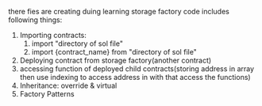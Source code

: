 there fies are creating duing learning storage factory code includes following things:

1. Importing contracts:
     1. import "directory of sol file"
     2. import {contract_name} from "directory of sol file"
2. Deploying contract from storage factory(another contract)
3. accessing function of deployed child contracts(storing address in array then use indexing to access address in with that access the functions)
4. Inheritance: override & virtual
5. Factory Patterns
